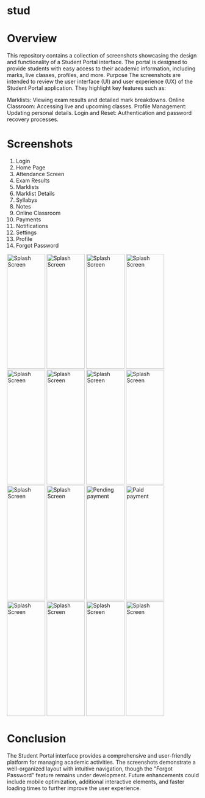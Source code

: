 # stud

# Overview
This repository contains a collection of screenshots showcasing the design and functionality of a Student Portal interface. The portal is designed to provide students with easy access to their academic information, including marks, live classes, profiles, and more.
Purpose
The screenshots are intended to review the user interface (UI) and user experience (UX) of the Student Portal application. They highlight key features such as:

Marklists: Viewing exam results and detailed mark breakdowns.
Online Classroom: Accessing live and upcoming classes.
Profile Management: Updating personal details.
Login and Reset: Authentication and password recovery processes.

# Screenshots

1. Login
2. Home Page
3. Attendance Screen
4. Exam Results
5. Marklists
6. Marklist Details
7. Syllabys
8. Notes
9. Online Classroom
10. Payments
11. Notifications
12. Settings
13. Profile
14. Forgot Password


<img src="https://github.com/user-attachments/assets/61e14f1b-0a5f-41a1-bd84-c7bc014ad6cb" alt="Splash Screen" width="100" height="300" />
<img src="https://github.com/user-attachments/assets/89829d47-b6c3-476a-aae1-41ff48c2edd9" alt="Splash Screen" width="100" height="300" />
<img src="https://github.com/user-attachments/assets/910cc1fb-2514-4b00-af61-7decef92326e" alt="Splash Screen" width="100" height="300" />
<img src="https://github.com/user-attachments/assets/dbcf736a-5e4a-46a2-98c9-079381c67145" alt="Splash Screen" width="100" height="300" />
<img src="https://github.com/user-attachments/assets/d0ea5c7a-7f7f-4b8a-84d1-15fd7678cfae" alt="Splash Screen" width="100" height="300" />
<img src="https://github.com/user-attachments/assets/53881118-cd68-499d-bdb3-56ca30d1ccd3" alt="Splash Screen" width="100" height="300" />
<img src="https://github.com/user-attachments/assets/d8e650be-0e5d-4486-9118-3a4d53069040" alt="Splash Screen" width="100" height="300" />
<img src="https://github.com/user-attachments/assets/a561b19c-5cb1-4f59-a3c4-c303533d8199" alt="Splash Screen" width="100" height="300" />
<img src="https://github.com/user-attachments/assets/0dbcc67c-c6af-47a4-a38a-ea941e4c7de6" alt="Splash Screen" width="100" height="300" />
<img src="https://github.com/user-attachments/assets/b7a28a19-9827-432d-8678-3dc92318faec" alt="Splash Screen" width="100" height="300" />
<img src="https://github.com/user-attachments/assets/9e16b5c2-4d31-4875-9654-1b7b25392670" alt="Pending payment" width="100" height="300" />
<img src="https://github.com/user-attachments/assets/13d03d7e-1861-4a62-8bef-ed9f715a0c84" alt="Paid payment" width="100" height="300" />
<img src="https://github.com/user-attachments/assets/c2f87b49-c158-4304-bbc9-2872edd86d70" alt="Splash Screen" width="100" height="300" />
<img src="https://github.com/user-attachments/assets/2d7651c9-26a8-4564-9105-87f7f8693275" alt="Splash Screen" width="100" height="300" />
<img src="https://github.com/user-attachments/assets/e86f06e9-7774-4df7-af2e-c7793b6baef8" alt="Splash Screen" width="100" height="300" />
<img src="https://github.com/user-attachments/assets/db5651c2-d3a8-4174-bca6-996877e74116" alt="Splash Screen" width="100" height="300" />


# Conclusion
The Student Portal interface provides a comprehensive and user-friendly platform for managing academic activities. The screenshots demonstrate a well-organized layout with intuitive navigation, though the "Forgot Password" feature remains under development. Future enhancements could include mobile optimization, additional interactive elements, and faster loading times to further improve the user experience.
